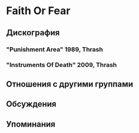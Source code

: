 # Faith Or Fear



## Дискография

### "Punishment Area" 1989, Thrash



### "Instruments Of Death" 2009, Thrash




## Отношения с другими группами


## Обсуждения


## Упоминания

